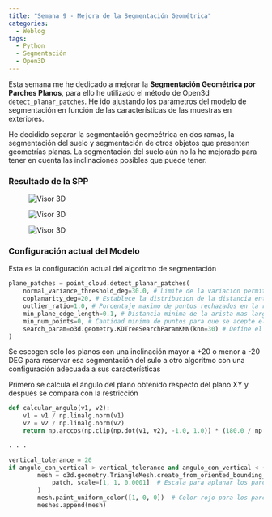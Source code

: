 ```yaml
---
title: "Semana 9 - Mejora de la Segmentación Geométrica"
categories:
  - Weblog
tags:
  - Python
  - Segmentación
  - Open3D
---
```


Esta semana me he dedicado a mejorar la **Segmentación Geométrica por Parches Planos**, para ello he utilizado el método de Open3d `detect_planar_patches`. He ido ajustando los parámetros del modelo de segmentación en función de las características de las muestras en exteriores.

He decidido separar la segmentación geomeétrica en dos ramas, la segmentación del suelo y segmentación de otros objetos que presenten geometrías planas. La segmentación del suelo aún no la he mejorado para tener en cuenta las inclinaciones posibles que puede tener.

### Resultado de la SPP

<figure class="align-center" style="max-width: 100%">
  <img src="{{ site.url }}{{ site.baseurl }}/assets/images/spp1.png" alt="Visor 3D">
</figure>

<figure class="align-center" style="max-width: 100%">
  <img src="{{ site.url }}{{ site.baseurl }}/assets/images/spp2.png" alt="Visor 3D">
</figure>

<figure class="align-center" style="max-width: 100%">
  <img src="{{ site.url }}{{ site.baseurl }}/assets/images/spp3.png" alt="Visor 3D">
</figure>

### Configuración actual del Modelo

Esta es la configuración actual del algoritmo de segmentación

```python
plane_patches = point_cloud.detect_planar_patches(
    normal_variance_threshold_deg=30.0, # Limite de la variacion permitida entre las normales de los puntos de una region (grados) Cuanto más pequeño, más estricto
    coplanarity_deg=20, # Establece la distribucion de la distancia entre los puntos que forman el plano. Cuanto mas pequeño, mas estricto. (grados)
    outlier_ratio=1.0, # Porcentaje maximo de puntos rechazados en la región para rechazar el plano estimado (100%) Restringe demasiado en muestras de este tipo
    min_plane_edge_length=0.1, # Distancia minima de la arista mas larga del plano (filtrar planos pequeños)
    min_num_points=0, # Cantidad minima de puntos para que se acepte el plano en la region
    search_param=o3d.geometry.KDTreeSearchParamKNN(knn=30) # Define el parametro de vecinos mas cercanos para la realizacion de los otros algoritmos (Región)
)
```

Se escogen solo los planos con una inclinación mayor a +20 o menor a -20 DEG para reservar esa segmentación del sulo a otro algoritmo con una configuración adecuada a sus características

Primero se calcula el ángulo del plano obtenido respecto del plano XY y después se compara con la restricción

```python
def calcular_angulo(v1, v2):
    v1 = v1 / np.linalg.norm(v1)
    v2 = v2 / np.linalg.norm(v2)
    return np.arccos(np.clip(np.dot(v1, v2), -1.0, 1.0)) * (180.0 / np.pi)

. . .

vertical_tolerance = 20
if angulo_con_vertical > vertical_tolerance and angulo_con_vertical < (180 - vertical_tolerance):
        mesh = o3d.geometry.TriangleMesh.create_from_oriented_bounding_box(
            patch, scale=[1, 1, 0.0001]  # Escala para aplanar los parches
        )
        mesh.paint_uniform_color([1, 0, 0])  # Color rojo para los parches
        meshes.append(mesh)
```

